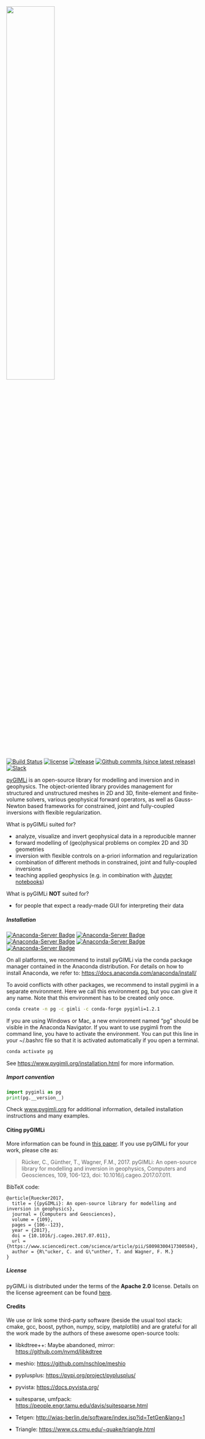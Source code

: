 <!---
Readme for Github repository only. (Gets selected before *.rst file)
-->

<a href="https://www.pygimli.org">
  <img src="https://www.pygimli.org/_images/pg_logo.png" width="50%">
</a>

[![Build Status](http://jenkins.pygimli.org/job/pyGIMLi_dev/badge/icon?style=flat-square)](http://jenkins.pygimli.org/job/pyGIMLi_dev/)
[![license](https://img.shields.io/github/license/gimli-org/gimli.svg?style=flat-square)](https://pygimli.org/license.html)
[![release](https://img.shields.io/github/release/gimli-org/gimli.svg?style=flat-square)](https://github.com/gimli-org/gimli/releases/latest)
[![Github commits (since latest release)](https://img.shields.io/github/commits-since/gimli-org/gimli/latest.svg?style=flat-square)](https://github.com/gimli-org/gimli/tree/dev)
[![Slack](https://img.shields.io/badge/Slack-pGIMLi-yellow.svg?logo=slack&style=flat-square)](https://swung.slack.com/archives/C01US4T522X)

[pyGIMLi](www.pygimli.org) is an open-source library for modelling and inversion and in geophysics. The object-oriented library provides management for structured and unstructured meshes in 2D and 3D, finite-element and finite-volume solvers, various geophysical forward operators, as well as Gauss-Newton based frameworks for constrained, joint and fully-coupled inversions with flexible regularization.

What is pyGIMLi suited for?

-   analyze, visualize and invert geophysical data in a reproducible manner
-   forward modelling of (geo)physical problems on complex 2D and 3D geometries
-   inversion with flexible controls on a-priori information and regularization
-   combination of different methods in constrained, joint and fully-coupled inversions
-   teaching applied geophysics (e.g. in combination with [Jupyter notebooks])

What is pyGIMLi **NOT** suited for?

-   for people that expect a ready-made GUI for interpreting their data

[jupyter notebooks]: https://jupyter.org

##### Installation

[![Anaconda-Server Badge](https://anaconda.org/gimli/pygimli/badges/installer/conda.svg)](https://conda.anaconda.org/gimli)
[![Anaconda-Server Badge](https://anaconda.org/gimli/pygimli/badges/platforms.svg)](https://anaconda.org/gimli/pygimli)
[![Anaconda-Server Badge](https://anaconda.org/gimli/pygimli/badges/downloads.svg)](https://anaconda.org/gimli/pygimli)
[![Anaconda-Server Badge](https://anaconda.org/gimli/pygimli/badges/version.svg)](https://anaconda.org/gimli/pygimli)
[![Anaconda-Server Badge](https://anaconda.org/gimli/pygimli/badges/latest_release_date.svg)](https://anaconda.org/gimli/pygimli)

On all platforms, we recommend to install pyGIMLi via the conda package manager
contained in the Anaconda distribution. For details on how to install Anaconda,
we refer to: https://docs.anaconda.com/anaconda/install/

To avoid conflicts with other packages, we recommend to install pygimli in a
separate environment. Here we call this environment pg, but you can give it any
name. Note that this environment has to be created only once.

``` bash
conda create -n pg -c gimli -c conda-forge pygimli=1.2.1
```

If you are using Windows or Mac, a new environment named “pg” should be visible in the Anaconda Navigator. If you want to use pygimli from the command line, you have to activate the environment. You can put this line in your ~/.bashrc file so that it is activated automatically if you open a terminal.

``` bash
conda activate pg
```

See https://www.pygimli.org/installation.html for more information.

##### Import convention

```python
import pygimli as pg
print(pg.__version__)
```

Check www.pygimli.org for additional information, detailed installation
instructions and many examples.

#### Citing pyGIMLi

More information can be found in [this paper]. If you use pyGIMLi for your work, please cite as:

> Rücker, C., Günther, T., Wagner, F.M., 2017. pyGIMLi: An open-source library for modelling and inversion in geophysics, Computers and Geosciences, 109, 106-123, doi: 10.1016/j.cageo.2017.07.011.

[this paper]: http://www.sciencedirect.com/science/article/pii/S0098300417300584/pdfft?md5=44253eaacd5490e3fb32210671672496&pid=1-s2.0-S0098300417300584-main.pdf

BibTeX code:

```sourceCode
@article{Ruecker2017,
  title = {{pyGIMLi}: An open-source library for modelling and inversion in geophysics},
  journal = {Computers and Geosciences},
  volume = {109},
  pages = {106--123},
  year = {2017},
  doi = {10.1016/j.cageo.2017.07.011},
  url = {https://www.sciencedirect.com/science/article/pii/S0098300417300584},
  author = {R\"ucker, C. and G\"unther, T. and Wagner, F. M.}
}
```

##### License

pyGIMLi is distributed under the terms of the **Apache 2.0** license. Details on
the license agreement can be found [here].

[here]: https://www.pygimli.org/license.html

#### Credits

We use or link some third-party software (beside the usual tool stack: cmake, gcc, boost, python, numpy, scipy, matplotlib) and are grateful for all the work made by the authors of these awesome open-source tools:

* libkdtree++: Maybe abandoned, mirror: https://github.com/nvmd/libkdtree

* meshio: https://github.com/nschloe/meshio

* pyplusplus: https://pypi.org/project/pyplusplus/

* pyvista: https://docs.pyvista.org/

* suitesparse, umfpack: https://people.engr.tamu.edu/davis/suitesparse.html

* Tetgen: http://wias-berlin.de/software/index.jsp?id=TetGen&lang=1

* Triangle: https://www.cs.cmu.edu/~quake/triangle.html

